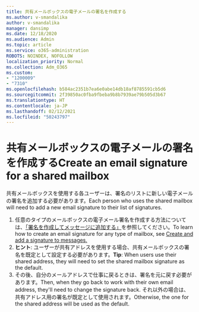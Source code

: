 ```yaml
---
title: 共有メールボックスの電子メールの署名を作成する
ms.author: v-smandalika
author: v-smandalika
manager: dansimp
ms.date: 12/18/2020
ms.audience: Admin
ms.topic: article
ms.service: o365-administration
ROBOTS: NOINDEX, NOFOLLOW
localization_priority: Normal
ms.collection: Adm_O365
ms.custom:
- "1200009"
- "7310"
ms.openlocfilehash: b584ac2351b7ea6e0abe14db18af8785591cb5d6
ms.sourcegitcommit: 2f39850ac0fba9fbeba9b8b7939ae79b505d3b67
ms.translationtype: HT
ms.contentlocale: ja-JP
ms.lasthandoff: 02/12/2021
ms.locfileid: "50243797"
---
```

# <a name="create-an-email-signature-for-a-shared-mailbox"></a><span data-ttu-id="9f096-102">共有メールボックスの電子メールの署名を作成する</span><span class="sxs-lookup"><span data-stu-id="9f096-102">Create an email signature for a shared mailbox</span></span>

<span data-ttu-id="9f096-103">共有メールボックスを使用する各ユーザーは、署名のリストに新しい電子メールの署名を追加する必要があります。</span><span class="sxs-lookup"><span data-stu-id="9f096-103">Each person who uses the shared mailbox will need to add a new email signature to their list of signatures.</span></span>

1. <span data-ttu-id="9f096-104">任意のタイプのメールボックスの電子メール署名を作成する方法については、[「署名を作成してメッセージに追加する」](https://support.office.com/article/8ee5d4f4-68fd-464a-a1c1-0e1c80bb27f2)を参照してください。</span><span class="sxs-lookup"><span data-stu-id="9f096-104">To learn how to create an email signature for any type of mailbox, see [Create and add a signature to messages.](https://support.office.com/article/8ee5d4f4-68fd-464a-a1c1-0e1c80bb27f2)</span></span>
2. <span data-ttu-id="9f096-105">**ヒント**: ユーザーが共有アドレスを使用する場合、共有メールボックスの署名を既定として設定する必要があります。</span><span class="sxs-lookup"><span data-stu-id="9f096-105">**Tip**: When users use their shared address, they will need to set the shared mailbox signature as the default.</span></span>
3. <span data-ttu-id="9f096-106">その後、自分のメールアドレスで仕事に戻るときは、署名を元に戻す必要があります。</span><span class="sxs-lookup"><span data-stu-id="9f096-106">Then, when they go back to work with their own email address, they'll need to change the signature back.</span></span> <span data-ttu-id="9f096-107">それ以外の場合は、共有アドレス用の署名が既定として使用されます。</span><span class="sxs-lookup"><span data-stu-id="9f096-107">Otherwise, the one for the shared address will be used as the default.</span></span>